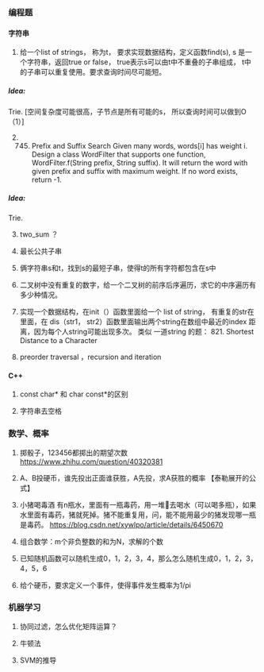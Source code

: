 ### 编程题

#### 字符串
1. 给一个list of strings， 称为t， 要求实现数据结构，定义函数find(s), s 是一个字符串，返回true or false， true表示s可以由t中不重叠的子串组成，
t中的子串可以重复使用。要求查询时间尽可能短。
##### Idea:
Trie. [空间复杂度可能很高，子节点是所有可能的s， 所以查询时间可以做到O（1）]

2. 745. Prefix and Suffix Search
Given many words, words[i] has weight i.
Design a class WordFilter that supports one function, WordFilter.f(String prefix, String suffix). 
It will return the word with given prefix and suffix with maximum weight. If no word exists, return -1.
##### Idea:
Trie.

3. two_sum ？

4. 最长公共子串

5. 俩字符串s和t，找到s的最短子串，使得t的所有字符都包含在s中

6. 二叉树中没有重复的数字，给一个二叉树的前序后序遍历，求它的中序遍历有多少种情况。

7. 实现一个数据结构，在init（）函数里面给一个 list of string， 有重复的str在里面，在 dis（str1， str2）函数里面输出两个string在数组中最近的index
距离，因为每个人string可能出现多次。
类似 一道string 的题： 821. Shortest Distance to a Character

8. preorder traversal ，recursion and iteration


#### C++
1. const char* 和 char const*的区别

2. 字符串去空格

### 数学、概率
1. 掷骰子，123456都掷出的期望次数
https://www.zhihu.com/question/40320381

2. A、B投硬币，谁先投出正面谁获胜，A先投，求A获胜的概率
【泰勒展开的公式】

3. 小猪喝毒酒
有n瓶水，里面有一瓶毒药，用一堆🐷去喝水（可以喝多瓶），如果水里面有毒药，猪就死掉。猪不能重复用，问，能不能用最少的猪发现哪一瓶是毒药。
https://blog.csdn.net/xywlpo/article/details/6450670

4. 组合数学：m个非负整数的和为N，求解的个数

5. 已知随机函数可以随机生成0，1，2，3，4，那么怎么随机生成0，1，2，3，4，5，6

6. 给个硬币，要求定义一个事件，使得事件发生概率为1/pi



### 机器学习
1. 协同过滤，怎么优化矩阵运算？

2. 牛顿法

3. SVM的推导
